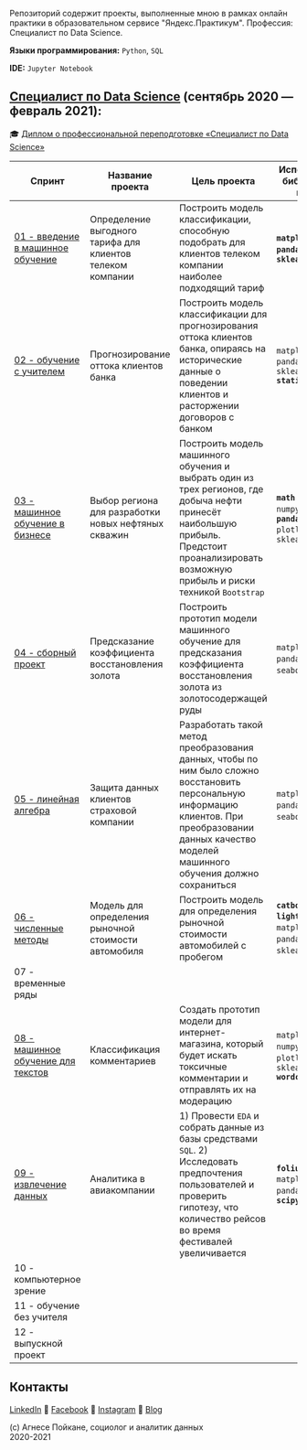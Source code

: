 Репозиторий содержит проекты, выполненные мною в рамках онлайн практики в образовательном сервисе "Яндекс.Практикум". Профессия: Специалист по Data Science.

**Языки программирования:** `Python`, `SQL`

**IDE:** `Jupyter Notebook`

## [Специалист по Data Science](https://praktikum.yandex.ru/data-scientist) (сентябрь 2020 — февраль 2021):

:mortar_board: [Диплом о профессиональной переподготовке «Специалист по Data Science»](https://drive.google.com/drive/folders/1JnICm5phHyYE0oGviLDj4RFwAL_NCTnr)

| Спринт | Название проекта | Цель проекта | Используемые библиотеки и модули |
| ------------------------ | ----- | ----------- | ---------- | 
| [01 - введение в машинное обучение](https://github.com/agnesepoikane/Practicum-by-Yandex-Data-Scientist/tree/main/01_introduction_to_ML) | Определение выгодного тарифа для клиентов телеком компании | Построить модель классификации, способную подобрать для клиентов телеком компании наиболее подходящий тариф | **`matplotlib` `numpy` `pandas` `plotly` `sklearn`** |
| [02 - обучение с учителем](https://github.com/agnesepoikane/Practicum-by-Yandex-Data-Scientist/tree/main/02_supervised_learning)          | Прогнозирование оттока клиентов банка | Построить модель классификации для прогнозирования оттока клиентов банка, опираясь на исторические данные о поведении клиентов и расторжении договоров с банком | `matplotlib` `pandas` `plotly` **`re`** `sklearn` **`statistics`** |
| [03 - машинное обучение в бизнесе](https://github.com/agnesepoikane/Practicum-by-Yandex-Data-Scientist/tree/main/03_ML_for_business)  | Выбор региона для разработки новых нефтяных скважин | Построить модель машинного обучения и выбрать один из трех регионов, где добыча нефти принесёт наибольшую прибыль. Предстоит проанализировать возможную прибыль и риски техникой `Bootstrap` | **`math`** `matplotlib` `numpy` `pandas` **`pandas_profiling`** `plotly` **`seaborn`** `sklearn` |
| [04 - сборный проект](https://github.com/agnesepoikane/Practicum-by-Yandex-Data-Scientist/tree/main/04_integrated_project) | Предсказание коэффициента восстановления золота | Построить прототип модели машинного обучение для предсказания коэффициента восстановления золота из золотосодержащей руды | `matplotlib` `numpy` `pandas` `plotly` `seaborn` `sklearn` |
| [05 - линейная алгебра](https://github.com/agnesepoikane/Practicum-by-Yandex-Data-Scientist/tree/main/05_linear_algebra) | Защита данных клиентов страховой компании | Разработать такой метод преобразования данных, чтобы по ним было сложно восстановить персональную информацию клиентов. При преобразовании данных качество моделей машинного обучения должно сохраниться | `matplotlib` `numpy` `pandas` `plotly` `seaborn` `sklearn` |
| [06 - численные методы](https://github.com/agnesepoikane/Practicum-by-Yandex-Data-Scientist/tree/main/06_numerical_methods) | Модель для определения рыночной стоимости автомобиля | Построить модель для определения рыночной стоимости автомобилей с пробегом | **`catboost`** **`lightgbm`** `math` `matplotlib` `numpy` `pandas` `seaborn` `sklearn` **`time`** |
| 07 - временные ряды | | ||
| [08 - машинное обучение для текстов](https://github.com/agnesepoikane/Practicum-by-Yandex-Data-Scientist/tree/main/08_ML_for_texts) | Классификация комментариев | Создать прототип модели для интернет-магазина, который будет искать токсичные комментарии и отправлять их на модерацию | `matplotlib` **`nltk`** `numpy` `pandas` `plotly` `re` `sklearn` **`wordcloud`** |
| [09 - извлечение данных](https://github.com/agnesepoikane/Practicum-by-Yandex-Data-Scientist/tree/main/09_data_mining) | Аналитика в авиакомпании | 1) Провести `EDA` и собрать данные из базы средствами `SQL`. 2) Исследовать предпочтения пользователей и проверить гипотезу, что количество рейсов во время фестивалей увеличивается | **`folium`** `matplotlib` `numpy` `pandas` `plotly` **`scipy`** |
| 10 - компьютерное зрение | | ||
| 11 - обучение без учителя | |||
| 12 - выпускной проект | |      |  |

## Контакты

[LinkedIn](https://www.linkedin.com/in/agnese-poikane/) 
:small_blue_diamond: [Facebook](https://www.facebook.com/agnese.poikane/)
:small_blue_diamond: [Instagram](https://www.instagram.com/poikaneagnese/)
:small_blue_diamond: [Blog](https://blog.agnesepoikane.com/)

(c) Агнесе Пойкане, cоциолог и аналитик данных
<br>2020-2021

